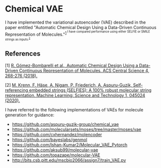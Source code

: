 # Chemical VAE

I have implemented the variational autoencoder (VAE) described in the paper entitled "Automatic Chemical Design Using a Data-Driven Continuous Representation of Molecules."<sup>[1](https://pubs.acs.org/doi/10.1021/acscentsci.7b00572)<sup> I have compared performance using either SELFIE or SMILE strings as inputs.<sup>[2](https://arxiv.org/abs/1905.13741)<sup>

## References

[1] [R. Gómez-Bombarelli et al., Automatic Chemical Design Using a Data-Driven Continuous Representation of Molecules. ACS Central Science 4, 268-276 (2018).](https://pubs.acs.org/doi/10.1021/acscentsci.7b00572)

[2] [M. Krenn, F. Häse, A. Nigam, P. Friederich, A. Aspuru-Guzik, Self-referencing embedded strings (SELFIES): A 100% robust molecular string representation. Machine Learning: Science and Technology 1, 045024 (2020).](https://arxiv.org/abs/1905.13741)

I have referred to the following implementations of VAEs for molecule generation for guidance:

+ https://github.com/aspuru-guzik-group/chemical_vae
+ https://github.com/molecularsets/moses/tree/master/moses/vae
+ https://github.com/cxhernandez/molencoder
+ https://github.com/bayeslabs/genmol
+ https://github.com/Ishan-Kumar2/Molecular_VAE_Pytorch
+ https://github.com/aksub99/molecular-vae
+ https://github.com/topazape/molecular-VAE
+ http://bits.csb.pitt.edu/mscbio2066/assign7/train_VAE.py